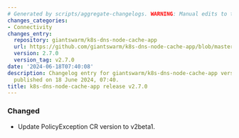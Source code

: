 ```yaml
---
# Generated by scripts/aggregate-changelogs. WARNING: Manual edits to this files will be overwritten.
changes_categories:
- Connectivity
changes_entry:
  repository: giantswarm/k8s-dns-node-cache-app
  url: https://github.com/giantswarm/k8s-dns-node-cache-app/blob/master/CHANGELOG.md#270---2024-06-18
  version: 2.7.0
  version_tag: v2.7.0
date: '2024-06-18T07:40:08'
description: Changelog entry for giantswarm/k8s-dns-node-cache-app version 2.7.0,
  published on 18 June 2024, 07:40.
title: k8s-dns-node-cache-app release v2.7.0
---
```


### Changed
- Update PolicyException CR version to v2beta1.
